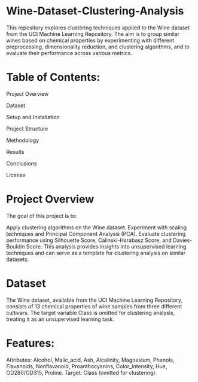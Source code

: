 # Wine-Dataset-Clustering-Analysis

This repository explores clustering techniques applied to the Wine dataset from the UCI Machine Learning Repository. The aim is to group similar wines based on chemical properties by experimenting with different preprocessing, dimensionality reduction, and clustering algorithms, and to evaluate their performance across various metrics.

# Table of Contents:

  Project Overview

  Dataset
  
  Setup and Installation 
  
  Project Structure
  
  Methodology
  
  Results
  
  Conclusions
  
  License

# Project Overview
The goal of this project is to:

Apply clustering algorithms on the Wine dataset.
Experiment with scaling techniques and Principal Component Analysis (PCA).
Evaluate clustering performance using Silhouette Score, Calinski-Harabasz Score, and Davies-Bouldin Score.
This analysis provides insights into unsupervised learning techniques and can serve as a template for clustering analysis on similar datasets.

# Dataset
The Wine dataset, available from the UCI Machine Learning Repository, consists of 13 chemical properties of wine samples from three different cultivars. The target variable Class is omitted for clustering analysis, treating it as an unsupervised learning task.


# Features:
Attributes: Alcohol, Malic_acid, Ash, Alcalinity, Magnesium, Phenols, Flavanoids, Nonflavanoid, Proanthocyanins, Color_intensity, Hue, OD280/OD315, Proline.
Target: Class (omitted for clustering).
